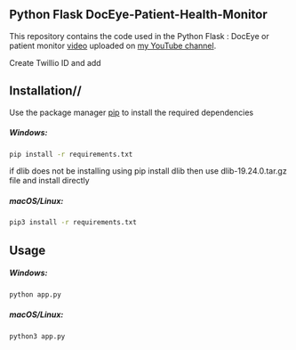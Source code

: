 ## Python Flask DocEye-Patient-Health-Monitor

This repository contains the code used in the Python Flask : DocEye or patient monitor [video](https://youtu.be/bEZBl1jSSVY) uploaded on [my YouTube channel](https://www.youtube.com/channel/UCKHSnCVpvoXDh1OFzhTrHjA).

Create Twillio ID and add 

## Installation//

Use the package manager [pip](https://pip.pypa.io/en/stable/) to install the required dependencies

##### Windows:
```zsh
pip install -r requirements.txt 
```
if dlib does not be installing using pip install dlib then use dlib-19.24.0.tar.gz file and install directly 
##### macOS/Linux:
```zsh
pip3 install -r requirements.txt
```

## Usage

##### Windows:
```zsh
python app.py
```
##### macOS/Linux:
```zsh
python3 app.py
```




